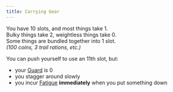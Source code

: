 ```yaml
---
title: Carrying Gear
---
```


You have 10 slots, and most things take 1.  
Bulky things take 2, weightless things take 0.  
Some things are bundled together into 1 slot.  
_(100 coins, 3 trail rations, etc.)_

You can push yourself to use an 11th slot, but:

-   your [Guard](/rules/fighting/guard) is 0
-   you stagger around slowly
-   you incur [Fatigue](/rules/fatigue) **immediately** when you put something
    down
